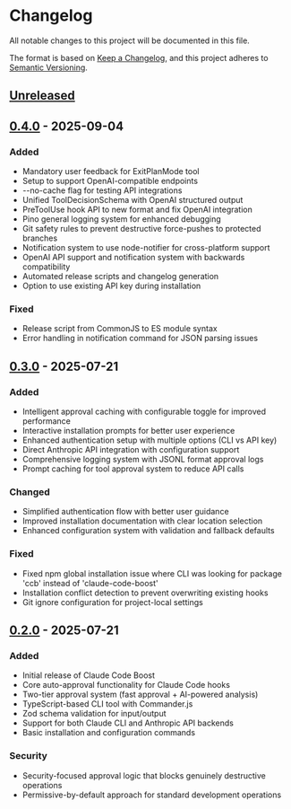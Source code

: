 # Changelog

All notable changes to this project will be documented in this file.

The format is based on [Keep a Changelog](https://keepachangelog.com/en/1.0.0/),
and this project adheres to [Semantic Versioning](https://semver.org/spec/v2.0.0.html).

## [Unreleased]

## [0.4.0] - 2025-09-04

### Added
- Mandatory user feedback for ExitPlanMode tool
- Setup to support OpenAI-compatible endpoints
- --no-cache flag for testing API integrations
- Unified ToolDecisionSchema with OpenAI structured output
- PreToolUse hook API to new format and fix OpenAI integration
- Pino general logging system for enhanced debugging
- Git safety rules to prevent destructive force-pushes to protected branches
- Notification system to use node-notifier for cross-platform support
- OpenAI API support and notification system with backwards compatibility
- Automated release scripts and changelog generation
- Option to use existing API key during installation

### Fixed
- Release script from CommonJS to ES module syntax
- Error handling in notification command for JSON parsing issues

## [0.3.0] - 2025-07-21

### Added
- Intelligent approval caching with configurable toggle for improved performance
- Interactive installation prompts for better user experience
- Enhanced authentication setup with multiple options (CLI vs API key)
- Direct Anthropic API integration with configuration support
- Comprehensive logging system with JSONL format approval logs
- Prompt caching for tool approval system to reduce API calls

### Changed
- Simplified authentication flow with better user guidance
- Improved installation documentation with clear location selection
- Enhanced configuration system with validation and fallback defaults

### Fixed
- Fixed npm global installation issue where CLI was looking for package 'ccb' instead of 'claude-code-boost'
- Installation conflict detection to prevent overwriting existing hooks
- Git ignore configuration for project-local settings

## [0.2.0] - 2025-07-21

### Added
- Initial release of Claude Code Boost
- Core auto-approval functionality for Claude Code hooks
- Two-tier approval system (fast approval + AI-powered analysis)
- TypeScript-based CLI tool with Commander.js
- Zod schema validation for input/output
- Support for both Claude CLI and Anthropic API backends
- Basic installation and configuration commands

### Security
- Security-focused approval logic that blocks genuinely destructive operations
- Permissive-by-default approach for standard development operations

[Unreleased]: https://github.com/yifanzz/claude-code-boost/compare/v0.4.0...HEAD
[0.3.0]: https://github.com/yifanzz/claude-code-boost/compare/v0.2.0...v0.3.0
[0.4.0]: https://github.com/yifanzz/claude-code-boost/compare/v0.3.0...v0.4.0
[0.2.0]: https://github.com/yifanzz/claude-code-boost/releases/tag/v0.2.0
